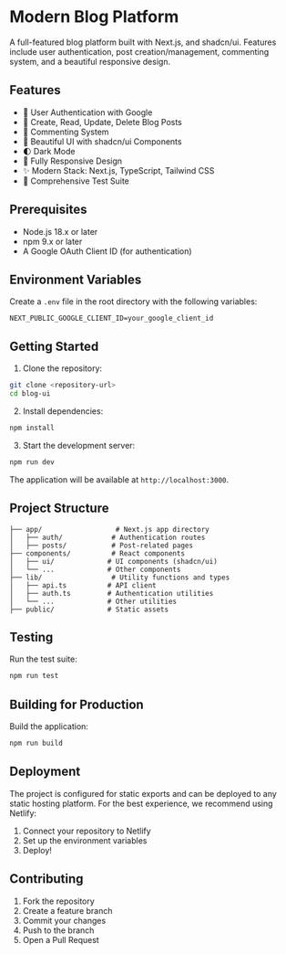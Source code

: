 # Modern Blog Platform

A full-featured blog platform built with Next.js, and shadcn/ui. Features include user authentication, post creation/management, commenting system, and a beautiful responsive design.

## Features

- 🔐 User Authentication with Google
- 📝 Create, Read, Update, Delete Blog Posts
- 💬 Commenting System
- 🎨 Beautiful UI with shadcn/ui Components
- 🌓 Dark Mode
- 📱 Fully Responsive Design
- ✨ Modern Stack: Next.js, TypeScript, Tailwind CSS
- 🧪 Comprehensive Test Suite

## Prerequisites

- Node.js 18.x or later
- npm 9.x or later
- A Google OAuth Client ID (for authentication)

## Environment Variables

Create a `.env` file in the root directory with the following variables:

```env
NEXT_PUBLIC_GOOGLE_CLIENT_ID=your_google_client_id
```

## Getting Started

1. Clone the repository:

```bash
git clone <repository-url>
cd blog-ui
```

2. Install dependencies:

```bash
npm install
```

3. Start the development server:

```bash
npm run dev
```

The application will be available at `http://localhost:3000`.

## Project Structure

```
├── app/                  # Next.js app directory
│   ├── auth/            # Authentication routes
│   ├── posts/           # Post-related pages
├── components/          # React components
│   ├── ui/             # UI components (shadcn/ui)
│   └── ...             # Other components
├── lib/                 # Utility functions and types
│   ├── api.ts          # API client
│   ├── auth.ts         # Authentication utilities
│   └── ...             # Other utilities
├── public/             # Static assets
```

## Testing

Run the test suite:

```bash
npm run test
```

## Building for Production

Build the application:

```bash
npm run build
```

## Deployment

The project is configured for static exports and can be deployed to any static hosting platform. For the best experience, we recommend using Netlify:

1. Connect your repository to Netlify
2. Set up the environment variables
3. Deploy!

## Contributing

1. Fork the repository
2. Create a feature branch
3. Commit your changes
4. Push to the branch
5. Open a Pull Request